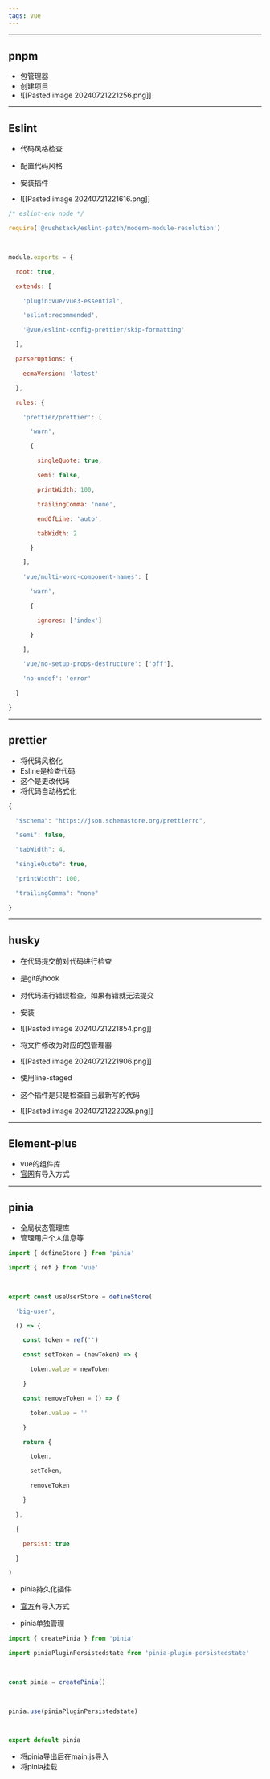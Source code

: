 ```yaml
---
tags: vue
---
```


---

## pnpm

 - 包管理器
 - 创建项目
 - ![[Pasted image 20240721221256.png]]

---

## Eslint

 - 代码风格检查
 - 配置代码风格

 - 安装插件
 - ![[Pasted image 20240721221616.png]]

``` javascript
/* eslint-env node */

require('@rushstack/eslint-patch/modern-module-resolution')

  

module.exports = {

  root: true,

  extends: [

    'plugin:vue/vue3-essential',

    'eslint:recommended',

    '@vue/eslint-config-prettier/skip-formatting'

  ],

  parserOptions: {

    ecmaVersion: 'latest'

  },

  rules: {

    'prettier/prettier': [

      'warn',

      {

        singleQuote: true,

        semi: false,

        printWidth: 100,

        trailingComma: 'none',

        endOfLine: 'auto',

        tabWidth: 2

      }

    ],

    'vue/multi-word-component-names': [

      'warn',

      {

        ignores: ['index']

      }

    ],

    'vue/no-setup-props-destructure': ['off'],

    'no-undef': 'error'

  }

}
```

---

## prettier

 - 将代码风格化
 - Esline是检查代码
 - 这个是更改代码
 - 将代码自动格式化

```javascript
{

  "$schema": "https://json.schemastore.org/prettierrc",

  "semi": false,

  "tabWidth": 4,

  "singleQuote": true,

  "printWidth": 100,

  "trailingComma": "none"

}
```

---

## husky

 - 在代码提交前对代码进行检查
 - 是git的hook
 - 对代码进行错误检查，如果有错就无法提交

 - 安装
 - ![[Pasted image 20240721221854.png]]
 - 将文件修改为对应的包管理器
 - ![[Pasted image 20240721221906.png]]

 - 使用line-staged
 - 这个插件是只是检查自己最新写的代码
 - ![[Pasted image 20240721222029.png]]

---

## Element-plus

 - vue的组件库
 - [官网](https://element-plus.org/zh-CN/guide/design.html)有导入方式

---

## pinia

 - 全局状态管理库
 - 管理用户个人信息等

```javascript
import { defineStore } from 'pinia'

import { ref } from 'vue'

  

export const useUserStore = defineStore(

  'big-user',

  () => {

    const token = ref('')

    const setToken = (newToken) => {

      token.value = newToken

    }

    const removeToken = () => {

      token.value = ''

    }

    return {

      token,

      setToken,

      removeToken

    }

  },

  {

    persist: true

  }

)
```

  - pinia持久化插件
  - [官方](https://prazdevs.github.io/pinia-plugin-persistedstate/zh/)有导入方式

 - pinia单独管理
```javascript
import { createPinia } from 'pinia'

import piniaPluginPersistedstate from 'pinia-plugin-persistedstate'

  

const pinia = createPinia()

  

pinia.use(piniaPluginPersistedstate)

  

export default pinia
```

 - 将pinia导出后在main.js导入
 - 将pinia挂载